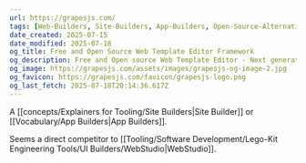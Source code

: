 ```yaml
---
url: https://grapesjs.com/
tags: [Web-Builders, Site-Builders, App-Builders, Open-Source-Alternatives, Public-Repos]
date_created: 2025-07-15
date_modified: 2025-07-18
og_title: Free and Open Source Web Template Editor Framework
og_description: Free and Open source Web Template Editor - Next generation tool for building templates without coding
og_image: https://grapesjs.com/assets/images/grapesjs-og-image-2.jpg
og_favicon: https://grapesjs.com/favicon/grapesjs-logo.png
og_last_fetch: 2025-07-18T20:14:36.617Z
---
```

A [[concepts/Explainers for Tooling/Site Builders|Site Builder]] or [[Vocabulary/App Builders|App Builders]].

Seems a direct competitor to [[Tooling/Software Development/Lego-Kit Engineering Tools/UI Builders/WebStudio|WebStudio]]. 


